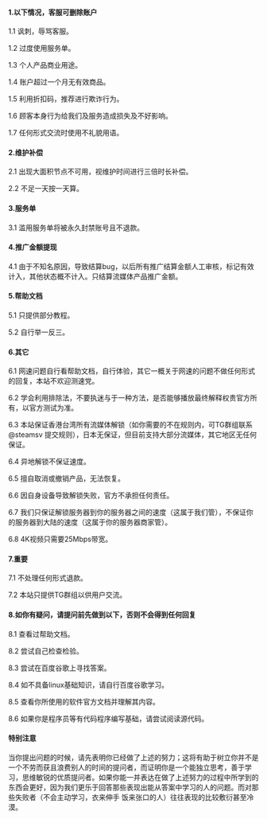 #### 1.以下情况，客服可删除账户

1.1 讽刺，辱骂客服。

1.2 过度使用服务单。

1.3 个人产品商业用途。

1.4 账户超过一个月无有效商品。

1.5 利用折扣码，推荐进行欺诈行为。

1.6 顾客本身行为给我们及服务造成损失及不好影响。

1.7 任何形式交流时使用不礼貌用语。

#### 2.维护补偿

2.1 出现大面积节点不可用，视维护时间进行三倍时长补偿。

2.2 不足一天按一天算。

#### 3.服务单

3.1 滥用服务单将被永久封禁账号且不退款。

#### 4.推广金额提现

4.1 由于不知名原因，导致结算bug，以后所有推广结算金额人工审核，标记有效计入，其他状态概不计入。只结算流媒体产品推广金额。

#### 5.帮助文档

5.1 只提供部分教程。

5.2 自行举一反三。

#### 6.其它

6.1 网速问题自行看帮助文档，自行体验，其它一概关于网速的问题不做任何形式的回复，本站不欢迎测速党。

6.2 学会利用排除法，不要执迷与于一种方法，是否能够播放最终解释权贵官方所有，以官方测试为准。

6.3 本站保证香港台湾所有流媒体解锁（如你需要的不在规则内，可TG群组联系 @steamsv 提交规则），日本无保证，但目前支持大部分流媒体，其它地区无任何保证。

6.4 异地解锁不保证速度。

6.5 擅自取消或撤销产品，无法恢复。

6.6 因自身设备导致解锁失败，官方不承担任何责任。

6.7 我们只保证解锁服务器到你的服务器之间的速度（这属于我们管），不保证你的服务器到大陆的速度（这属于你的服务器商家管）。

6.8 4K视频只需要25Mbps带宽。

#### 7.重要

7.1 不处理任何形式退款。

7.2 本站只提供TG群组以供用户交流。

#### 8.如你有疑问，请提问前先做到以下，否则不会得到任何回复

8.1 查看过帮助文档。

8.2 尝试自己检查检验。

8.3 尝试在百度谷歌上寻找答案。

8.4 如不具备linux基础知识，请自行百度谷歌学习。

8.5 查看你所使用的软件官方文档并理解其内容。

8.6 如果你是程序员等有代码程序编写基础，请尝试阅读源代码。

#### 特别注意
当你提出问题的时候，请先表明你已经做了上述的努力；这将有助于树立你并不是一个不劳而获且浪费别人的时间的提问者，而证明你是一个能独立思考，善于学习，思维敏锐的优质提问者。如果你能一并表达在做了上述努力的过程中所学到的东西会更好，因为我们更乐于回答那些表现出能从答案中学习的人的问题。而对那些失败者（不会主动学习，衣来伸手 饭来张口的人）往往表现的比较敷衍甚至冷漠。